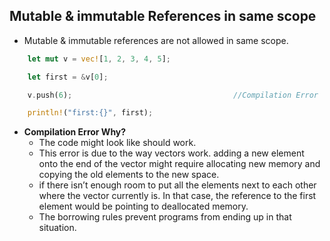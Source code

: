 ## Mutable & immutable References in same scope
- Mutable & immutable references are not allowed in same scope.
```rust
    let mut v = vec![1, 2, 3, 4, 5];

    let first = &v[0];

    v.push(6);                                    //Compilation Error

    println!("first:{}", first);
```
- **Compilation Error Why?**
  - The code might look like should work. 
  - This error is due to the way vectors work. adding a new element onto the end of the vector might require allocating new memory and copying the old elements to the new space. 
  - if there isn’t enough room to put all the elements next to each other where the vector currently is. In that case, the reference to the first element would be pointing to deallocated memory. 
  - The borrowing rules prevent programs from ending up in that situation.
